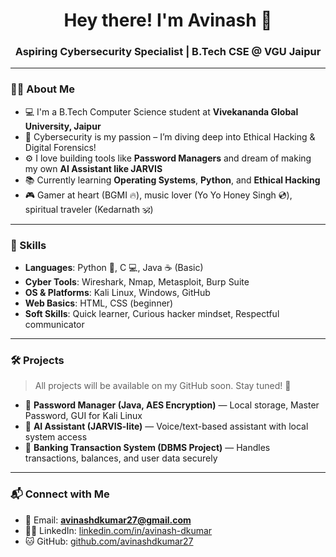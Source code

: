 <h1 align="center">Hey there! I'm Avinash 👋</h1>
<h3 align="center">Aspiring Cybersecurity Specialist | B.Tech CSE @ VGU Jaipur</h3>

---

### 👨‍💻 About Me

- 💻 I'm a B.Tech Computer Science student at **Vivekananda Global University, Jaipur**
- 🔐 Cybersecurity is my passion – I’m diving deep into Ethical Hacking & Digital Forensics!
- ⚙️ I love building tools like **Password Managers** and dream of making my own **AI Assistant like JARVIS**
- 📚 Currently learning **Operating Systems**, **Python**, and **Ethical Hacking**
- 🎮 Gamer at heart (BGMI 🔥), music lover (Yo Yo Honey Singh 💿), spiritual traveler (Kedarnath 🕉️)

---

### 🧠 Skills

- **Languages**: Python 🐍, C 💻, Java ☕ (Basic)
- **Cyber Tools**: Wireshark, Nmap, Metasploit, Burp Suite
- **OS & Platforms**: Kali Linux, Windows, GitHub
- **Web Basics**: HTML, CSS (beginner)
- **Soft Skills**: Quick learner, Curious hacker mindset, Respectful communicator

---

### 🛠️ Projects

> All projects will be available on my GitHub soon. Stay tuned! 🚧

- 🔑 **Password Manager (Java, AES Encryption)** — Local storage, Master Password, GUI for Kali Linux
- 🤖 **AI Assistant (JARVIS-lite)** — Voice/text-based assistant with local system access
- 🏦 **Banking Transaction System (DBMS Project)** — Handles transactions, balances, and user data securely

---

### 📬 Connect with Me

- 💌 Email: **avinashdkumar27@gmail.com**
- 🧑‍💼 LinkedIn: [linkedin.com/in/avinash-dkumar](www.linkedin.com/in/avinash-dkumar)
- 🐱 GitHub: [github.com/avinashdkumar27](https://github.com/avinashdkumar27)
